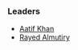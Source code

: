 ### Leaders
* [Aatif Khan](mailto:aatif.khan@owasp.org)
*  <a href="mailto:rayed.almutiry@owasp.org">Rayed Almutiry</a>

